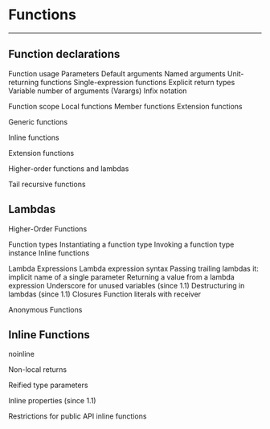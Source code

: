 # Functions
----------------

## Function declarations

Function usage
    Parameters
    Default arguments
    Named arguments
    Unit-returning functions
    Single-expression functions
    Explicit return types
    Variable number of arguments (Varargs)
    Infix notation

Function scope
    Local functions
    Member functions
    Extension functions

Generic functions

Inline functions

Extension functions

Higher-order functions and lambdas

Tail recursive functions





Lambdas
----------------

Higher-Order Functions

Function types
    Instantiating a function type
    Invoking a function type instance
    Inline functions

Lambda Expressions
    Lambda expression syntax
    Passing trailing lambdas
    it: implicit name of a single parameter
    Returning a value from a lambda expression
    Underscore for unused variables (since 1.1)
    Destructuring in lambdas (since 1.1)
    Closures
    Function literals with receiver

Anonymous Functions





Inline Functions
----------------

noinline

Non-local returns

Reified type parameters

Inline properties (since 1.1)

Restrictions for public API inline functions